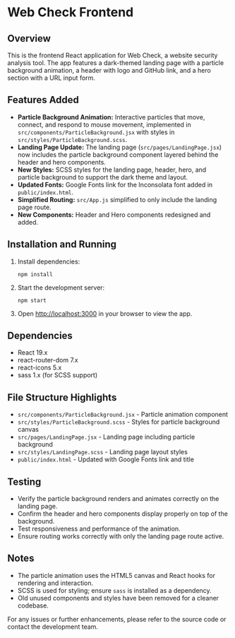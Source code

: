 # Web Check Frontend

## Overview
This is the frontend React application for Web Check, a website security analysis tool. The app features a dark-themed landing page with a particle background animation, a header with logo and GitHub link, and a hero section with a URL input form.

## Features Added
- **Particle Background Animation:** Interactive particles that move, connect, and respond to mouse movement, implemented in `src/components/ParticleBackground.jsx` with styles in `src/styles/ParticleBackground.scss`.
- **Landing Page Update:** The landing page (`src/pages/LandingPage.jsx`) now includes the particle background component layered behind the header and hero components.
- **New Styles:** SCSS styles for the landing page, header, hero, and particle background to support the dark theme and layout.
- **Updated Fonts:** Google Fonts link for the Inconsolata font added in `public/index.html`.
- **Simplified Routing:** `src/App.js` simplified to only include the landing page route.
- **New Components:** Header and Hero components redesigned and added.

## Installation and Running
1. Install dependencies:
   ```
   npm install
   ```
2. Start the development server:
   ```
   npm start
   ```
3. Open [http://localhost:3000](http://localhost:3000) in your browser to view the app.

## Dependencies
- React 19.x
- react-router-dom 7.x
- react-icons 5.x
- sass 1.x (for SCSS support)

## File Structure Highlights
- `src/components/ParticleBackground.jsx` - Particle animation component
- `src/styles/ParticleBackground.scss` - Styles for particle background canvas
- `src/pages/LandingPage.jsx` - Landing page including particle background
- `src/styles/LandingPage.scss` - Landing page layout styles
- `public/index.html` - Updated with Google Fonts link and title

## Testing
- Verify the particle background renders and animates correctly on the landing page.
- Confirm the header and hero components display properly on top of the background.
- Test responsiveness and performance of the animation.
- Ensure routing works correctly with only the landing page route active.

## Notes
- The particle animation uses the HTML5 canvas and React hooks for rendering and interaction.
- SCSS is used for styling; ensure `sass` is installed as a dependency.
- Old unused components and styles have been removed for a cleaner codebase.

For any issues or further enhancements, please refer to the source code or contact the development team.
